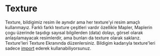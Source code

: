 # Texture

Texture, bildigimiz resim ile aynıdır ama her texture'yi resim amaçlı kullanmayız. Farklı farklı texture çeşitleri vardır özellikle Mapler, Maplerin çogu üzerinde taşıdıgı sayısal bilgilerden (data) dolayı, görsel olarak anlaşılamayacak resimlerdir, ama bunları da texture olarak saklarız. Texture'leri Texture Ekranında düzenlersiniz. Bildigim kadarıyla texture'leri sadece [import](../../Sayfalar/Content%20Browser/Toolbar#i̇mport-butonu) ederek kullanabiliyorsunuz.
